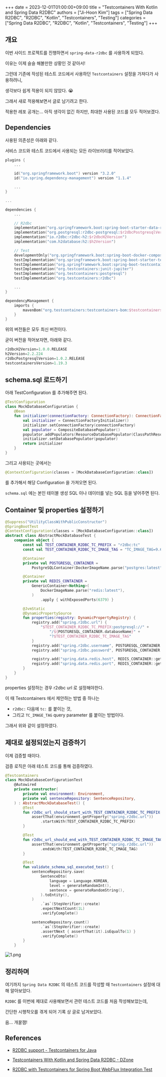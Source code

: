 +++
date = 2023-12-01T01:00:00+09:00
title = "Testcontainers With Kotlin and Spring Data R2DBC"
authors = ["Ji-Hoon Kim"]
tags = ["Spring Data R2DBC", "R2DBC", "Kotlin", "Testcontainers", "Testing"]
categories = ["Spring Data R2DBC", "R2DBC", "Kotlin", "Testcontainers", "Testing"]
+++

## 개요

이번 사이드 프로젝트를 진행하면서 `spring-data-r2dbc` 를 사용하게 되었다.

이유는 이제 슬슬 해볼만한 상황인 것 같아서!

그런데 기존에 작성된 테스트 코드에서 사용하던 `Testcontainers` 설정을 가져다가 사용하려니,

생각보다 쉽게 적용이 되지 않았다. 😭

그래서 새로 적용해보면서 글로 남기려고 한다.

적용한 레포 공개는… 아직 생각이 없긴 하지만, 최대한 사용된 코드를 모두 적어보겠다.

## Dependencies

사용된 의존성은 아래와 같다.

서비스 코드와 테스트 코드에서 사용되는 모든 라이브러리를 적어보았다.

```kotlin
plugins {
    ...

    id("org.springframework.boot") version "3.2.0"
    id("io.spring.dependency-management") version "1.1.4"

    ...
}

...

dependencies {
    ...

    // R2dbc
    implementation("org.springframework.boot:spring-boot-starter-data-r2dbc")
    implementation("org.postgresql:r2dbc-postgresql:$r2dbcPostgresqlVersion")
    implementation("io.r2dbc:r2dbc-h2:$r2dbcH2Version")
    implementation("com.h2database:h2:$h2Version")

    // Test
    developmentOnly("org.springframework.boot:spring-boot-docker-compose")
    testImplementation("org.springframework.boot:spring-boot-starter-test")
    testImplementation("org.springframework.boot:spring-boot-testcontainers")
    testImplementation("org.testcontainers:junit-jupiter")
    testImplementation("org.testcontainers:postgresql")
    testImplementation("org.testcontainers:r2dbc")

    ...
}

dependencyManagement {
    imports {
        mavenBom("org.testcontainers:testcontainers-bom:$testcontainersVersion")
    }
}
```

위의 버전들은 모두 최신 버전이다.

굳이 버전을 적어보자면, 아래와 같다.

```kotlin
r2dbcH2Version=1.0.0.RELEASE
h2Version=2.2.224
r2dbcPostgresqlVersion=1.0.2.RELEASE
testcontainersVersion=1.19.3
```

## schema.sql 로드하기

아래 TestConfiguration 를 추가해주면 된다.

```kotlin
@TestConfiguration
class MockDatabaseConfiguration {
    @Bean
    fun initializer(connectionFactory: ConnectionFactory): ConnectionFactoryInitializer {
        val initializer = ConnectionFactoryInitializer()
        initializer.setConnectionFactory(connectionFactory)
        val populator = CompositeDatabasePopulator()
        populator.addPopulators(ResourceDatabasePopulator(ClassPathResource("schema.sql")))
        initializer.setDatabasePopulator(populator)
        return initializer
    }
}
```

그리고 사용되는 곳에서는

```kotlin
@ContextConfiguration(classes = [MockDatabaseConfiguration::class])
```

를 추가해서 해당 Configuration 을 가져오면 된다.

`schema.sql` 에는 본인 테이블 생성 SQL 이나 데이터를 넣는 SQL 등을 넣어주면 된다.

## Container 및 properties 설정하기

```kotlin
@Suppress("UtilityClassWithPublicConstructor")
@SpringBootTest
@ContextConfiguration(classes = [MockDatabaseConfiguration::class])
abstract class AbstractMockDatabaseTest {
    companion object {
        const val TEST_CONTAINER_R2DBC_TC_PREFIX = "r2dbc:tc"
        const val TEST_CONTAINER_R2DBC_TC_IMAGE_TAG = "TC_IMAGE_TAG=9.6.8"

        @Container
        private val POSTGRESQL_CONTAINER =
            PostgreSQLContainer(DockerImageName.parse("postgres:latest"))

        @Container
        private val REDIS_CONTAINER =
            GenericContainer<Nothing>(
                DockerImageName.parse("redis:latest"),
            )
                .apply { withExposedPorts(6379) }

        @JvmStatic
        @DynamicPropertySource
        fun properties(registry: DynamicPropertyRegistry) {
            registry.add("spring.r2dbc.url") {
                "$TEST_CONTAINER_R2DBC_TC_PREFIX:postgresql://" +
                    "/${POSTGRESQL_CONTAINER.databaseName}" +
                    "?$TEST_CONTAINER_R2DBC_TC_IMAGE_TAG"
            }
            registry.add("spring.r2dbc.username", POSTGRESQL_CONTAINER::getUsername)
            registry.add("spring.r2dbc.password", POSTGRESQL_CONTAINER::getPassword)

            registry.add("spring.data.redis.host", REDIS_CONTAINER::getHost)
            registry.add("spring.data.redis.port", REDIS_CONTAINER::getFirstMappedPort)
        }
    }
}
```

properties 설정하는 경우 r2dbc url 로 설정해야한다.

이 때 Testcontainers 에서 제안하는 방법 중 하나는

- `r2dbc:` 다음에 `tc:` 를 붙이는 것,
- 그리고 `TC_IMAGE_TAG` query parameter 를 붙이는 방법이다.

그래서 위와 같이 설정하였다.

## 제대로 설정되었는지 검증하기

이제 검증할 때이다.

검증 로직은 아래 테스트 코드를 통해 검증하였다.

```kotlin
@Testcontainers
class MockDatabaseConfigurationTest
    @Autowired
    private constructor(
        private val environment: Environment,
        private val sentenceRepository: SentenceRepository,
    ) : AbstractMockDatabaseTest() {
        @Test
        fun r2dbc_url_should_start_with_TEST_CONTAINER_R2DBC_TC_PREFIX() {
            assertThat(environment.getProperty("spring.r2dbc.url"))
                .startsWith(TEST_CONTAINER_R2DBC_TC_PREFIX)
        }

        @Test
        fun r2dbc_url_should_end_with_TEST_CONTAINER_R2DBC_TC_IMAGE_TAG() {
            assertThat(environment.getProperty("spring.r2dbc.url"))
                .endsWith(TEST_CONTAINER_R2DBC_TC_IMAGE_TAG)
        }

        @Test
        fun validate_schema_sql_executed_test() {
            sentenceRepository.save(
                SentenceDto(
                    language = Language.KOREAN,
                    level = generateRandomInt(),
                    sentence = generateRandomString(),
                ).toEntity(),
            )
                .`as`(StepVerifier::create)
                .expectNextCount(1L)
                .verifyComplete()

            sentenceRepository.count()
                .`as`(StepVerifier::create)
                .assertNext { assertThat(it).isEqualTo(1) }
                .verifyComplete()
        }
    }
```

![1.png](/images/posts/testcontainers-with-kotlin-and-spring-data-r2dbc/1.png)

## 정리하며

여기까지 `Spring Data R2DBC` 의 테스트 코드를 작성할 때 `Testcontainers` 설정에 대해 알아보았다.

`R2DBC` 를 이번에 제대로 사용해보면서 관련 테스트 코드를 처음 작성해보았는데,

간단한 시행착오를 겪게 되어 기록 상 글로 남겨보았다.

음… 개꿀잼!

## References

- [R2DBC support - Testcontainers for Java](https://java.testcontainers.org/modules/databases/r2dbc/)

- [Testcontainers With Kotlin and Spring Data R2DBC - DZone](https://dzone.com/articles/testcontainers-with-kotlin-and-spring-data-r2dbc)

- [R2DBC with Testcontainers for Spring Boot WebFlux Integration Test](https://medium.com/@susantamon/r2dbc-with-testcontainers-for-spring-boot-webflux-integration-test-3822b7819039)
